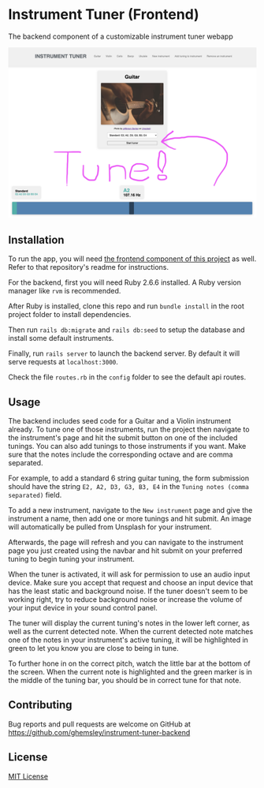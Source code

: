 # Instrument Tuner (Frontend)

The backend component of a customizable instrument tuner webapp

![Example image](https://github.com/ghemsley/instrument-tuner-frontend/raw/main/dist/assets/tune.png)

## Installation
To run the app, you will need [the frontend component of this project](https://github.com/ghemsley/instrument-tuner-frontend) as well. Refer to that repository's readme for instructions.

For the backend, first you will need Ruby 2.6.6 installed. A Ruby version manager like `rvm` is recommended. 

After Ruby is installed, clone this repo and run `bundle install` in the root project folder to install dependencies. 

Then run `rails db:migrate` and `rails db:seed` to setup the database and install some default instruments.

Finally, run `rails server` to launch the backend server. By default it will serve requests at `localhost:3000`.

Check the file `routes.rb` in the `config` folder to see the default api routes.

## Usage

The backend includes seed code for a Guitar and a Violin instrument already.
To tune one of those instruments, run the project then navigate to the instrument's page and hit the submit button on one of the included tunings.
You can also add tunings to those instruments if you want. Make sure that the notes include the corresponding octave and are comma separated.

For example, to add a standard 6 string guitar tuning, the form submission should have the string `E2, A2, D3, G3, B3, E4` in the `Tuning notes (comma separated)` field.

To add a new instrument, navigate to the `New instrument` page and give the instrument a name, then add one or more tunings and hit submit. An image will automatically be pulled from Unsplash for your instrument.

Afterwards, the page will refresh and you can navigate to the instrument page you just created using the navbar and hit submit on your preferred tuning to begin tuning your instrument.

When the tuner is activated, it will ask for permission to use an audio input device. Make sure you accept that request and choose an input device that has the least static and background noise. If the tuner doesn't seem to be working right, try to reduce background noise or increase the volume of your input device in your sound control panel.

The tuner will display the current tuning's notes in the lower left corner, as well as the current detected note.
When the current detected note matches one of the notes in your instrument's active tuning, it will be highlighted in green to let you know you are close to being in tune.

To further hone in on the correct pitch, watch the little bar at the bottom of the screen. When the current note is highlighted and the green marker is in the middle of the tuning bar, you should be in correct tune for that note.

## Contributing

Bug reports and pull requests are welcome on GitHub at https://github.com/ghemsley/instrument-tuner-backend

## License

[MIT License](./LICENSE)

